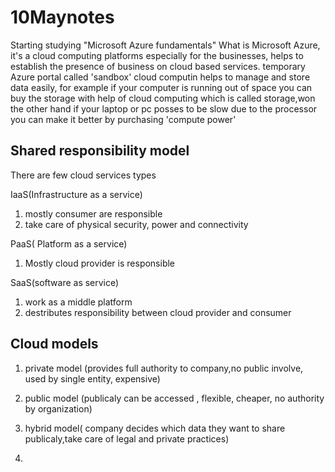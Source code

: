 # 10Maynotes
Starting studying "Microsoft Azure fundamentals"
What is Microsoft Azure, it's a cloud computing platforms especially for the businesses, helps to establish the presence of business on cloud based services.
temporary Azure portal called 'sandbox'
cloud computin helps to manage and store data easily, for example if your computer is running out of space you can buy the storage with help of cloud computing which is called storage,won the other hand if your laptop or pc posses to be slow due to the processor you can make it better by purchasing 'compute power'

## Shared responsibility model
There are few cloud services types

IaaS(Infrastructure as a service)

1) mostly consumer are responsible 
2) take care of physical security, power and connectivity 

PaaS( Platform as a service)

1) Mostly cloud provider is responsible

SaaS(software as service)

1) work as a middle platform 
2) destributes responsibility between cloud provider and consumer 

## Cloud models 
1) private model (provides full authority to company,no public involve, used by single entity, expensive)
2) public model (publicaly can be accessed , flexible, cheaper, no authority by organization)
 
4) hybrid model( company decides which data they want to share publicaly,take care of legal and private practices)

5) 
